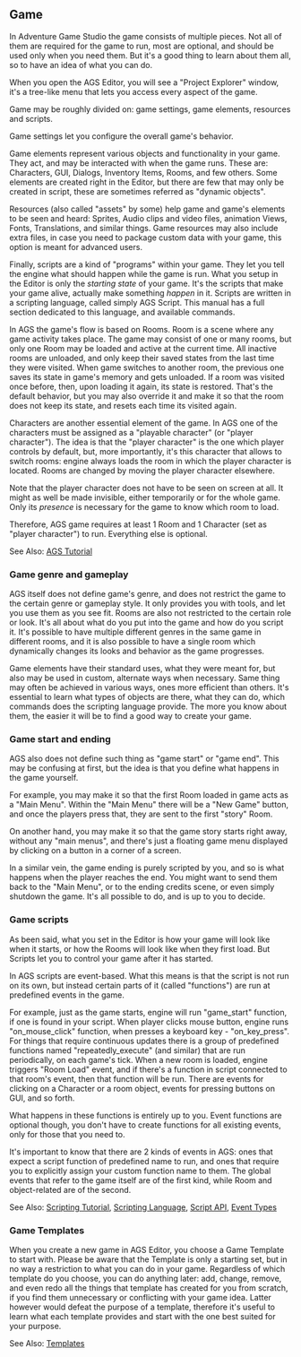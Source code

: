 ## Game

In Adventure Game Studio the game consists of multiple pieces. Not all of them are required for the game to run, most are optional, and should be used only when you need them. But it's a good thing to learn about them all, so to have an idea of what you can do.

When you open the AGS Editor, you will see a "Project Explorer" window, it's a tree-like menu that lets you access every aspect of the game.

Game may be roughly divided on: game settings, game elements, resources and scripts.

Game settings let you configure the overall game's behavior.

Game elements represent various objects and functionality in your game. They act, and may be interacted with when the game runs. These are: Characters, GUI, Dialogs, Inventory Items, Rooms, and few others. Some elements are created right in the Editor, but there are few that may only be created in script, these are sometimes referred as "dynamic objects".

Resources (also called "assets" by some) help game and game's elements to be seen and heard: Sprites, Audio clips and video files, animation Views, Fonts, Translations, and similar things. Game resources may also include extra files, in case you need to package custom data with your game, this option is meant for advanced users.

Finally, scripts are a kind of "programs" within your game. They let you tell the engine what should happen while the game is run.
What you setup in the Editor is only the *starting state* of your game. It's the scripts that make your game alive, actually make something *happen* in it.
Scripts are written in a scripting language, called simply AGS Script. This manual has a full section dedicated to this language, and available commands.

In AGS the game's flow is based on Rooms. Room is a scene where any game activity takes place. The game may consist of one or many rooms, but only one Room may be loaded and active at the current time. All inactive rooms are unloaded, and only keep their saved states from the last time they were visited. When game switches to another room, the previous one saves its state in game's memory and gets unloaded. If a room was visited once before, then, upon loading it again, its state is restored. That's the default behavior, but you may also override it and make it so that the room does not keep its state, and resets each time its visited again.

Characters are another essential element of the game. In AGS one of the characters must be assigned as a "playable character" (or "player character"). The idea is that the "player character" is the one which player controls by default, but, more importantly, it's this character that allows to switch rooms: engine always loads the room in which the player character is located. Rooms are changed by moving the player character elsewhere.

Note that the player character does not have to be seen on screen at all. It might as well be made invisible, either temporarily or for the whole game. Only its *presence* is necessary for the game to know which room to load.

Therefore, AGS game requires at least 1 Room and 1 Character (set as "player character") to run. Everything else is optional.

See Also: [AGS Tutorial](StartingOff)

### Game genre and gameplay

AGS itself does not define game's genre, and does not restrict the game to the certain genre or gameplay style. It only provides you with tools, and let you use them as you see fit. Rooms are also not restricted to the certain role or look. It's all about what do you put into the game and how do you script it. It's possible to have multiple different genres in the same game in different rooms, and it is also possible to have a single room which dynamically changes its looks and behavior as the game progresses.

Game elements have their standard uses, what they were meant for, but also may be used in custom, alternate ways when necessary. Same thing may often be achieved in various ways, ones more efficient than others. It's essential to learn what types of objects are there, what they can do, which commands does the scripting language provide. The more you know about them, the easier it will be to find a good way to create your game.

### Game start and ending

AGS also does not define such thing as "game start" or "game end". This may be confusing at first, but the idea is that you define what happens in the game yourself.

For example, you may make it so that the first Room loaded in game acts as a "Main Menu". Within the "Main Menu" there will be a "New Game" button, and once the players press that, they are sent to the first "story" Room.

On another hand, you may make it so that the game story starts right away, without any "main menus", and there's just a floating game menu displayed by clicking on a button in a corner of a screen.

In a similar vein, the game ending is purely scripted by you, and so is what happens when the player reaches the end. You might want to send them back to the "Main Menu", or to the ending credits scene, or even simply shutdown the game. It's all possible to do, and is up to you to decide.

### Game scripts

As been said, what you set in the Editor is how your game will look like when it starts, or how the Rooms will look like when they first load. But Scripts let you to control your game after it has started.

In AGS scripts are event-based. What this means is that the script is not run on its own, but instead certain parts of it (called "functions") are run at predefined events in the game.

For example, just as the game starts, engine will run "game_start" function, if one is found in your script. When player clicks mouse button, engine runs "on_mouse_click" function, when presses a keyboard key - "on_key_press". For things that require continuous updates there is a group of predefined functions named "repeatedly_execute" (and similar) that are run periodically, on each game's tick. When a new room is loaded, engine triggers "Room Load" event, and if there's a function in script connected to that room's event, then that function will be run. There are events for clicking on a Character or a room object, events for pressing buttons on GUI, and so forth.

What happens in these functions is entirely up to you.
Event functions are optional though, you don't have to create functions for all existing events, only for those that you need to.

It's important to know that there are 2 kinds of events in AGS: ones that expect a script function of predefined name to run, and ones that require you to explicitly assign your custom function name to them. The global events that refer to the game itself are of the first kind, while Room and object-related are of the second.

See Also: [Scripting Tutorial](ScriptingTutorial), [Scripting Language](ScriptingLanguage), [Script API](Scripting), [Event Types](EventTypes)

### Game Templates

When you create a new game in AGS Editor, you choose a Game Template to start with. Please be aware that the Template is only a starting set, but in no way a restriction to what you can do in your game. Regardless of which template do you choose, you can do anything later: add, change, remove, and even redo all the things that template has created for you from scratch, if you find them unnecessary or conflicting with your game idea. Latter however would defeat the purpose of a template, therefore it's useful to learn what each template provides and start with the one best suited for your purpose.

See Also: [Templates](Templates)
